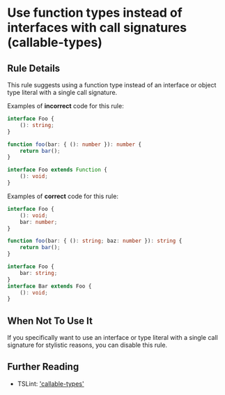 # Use function types instead of interfaces with call signatures (callable-types)

## Rule Details

This rule suggests using a function type instead of an interface or object type literal with a single call signature.

Examples of **incorrect** code for this rule:

```ts
interface Foo {
    (): string;
}
```

```ts
function foo(bar: { (): number }): number {
    return bar();
}
```

```ts
interface Foo extends Function {
    (): void;
}
```

Examples of **correct** code for this rule:

```ts
interface Foo {
    (): void;
    bar: number;
}
```

```ts
function foo(bar: { (): string; baz: number }): string {
    return bar();
}
```

```ts
interface Foo {
    bar: string;
}
interface Bar extends Foo {
    (): void;
}
```

## When Not To Use It

If you specifically want to use an interface or type literal with a single call signature for stylistic reasons, you can disable this rule.

## Further Reading

-   TSLint: ['callable-types'](https://palantir.github.io/tslint/rules/callable-types/)
